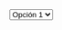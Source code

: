<!DOCTYPE html>
<html lang="es">
<head>
    <meta charset="UTF-8">
    <title>Control ventas</title>
</head>
<body>
    <select onchange="console.log()this.value">
        <option value="1"> Opción 1 </option>
        <option value="2"> Opción 2 </option>
        <option value="3"> Opción 3 </option>
        <option value="4"> Opción 4 </option>
      </select>
      
   <script>
      fetch("api/vendedores.json");
      </script>
    
</body>
</html>